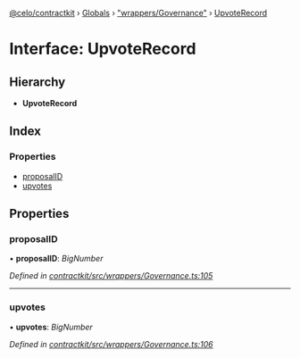 [@celo/contractkit](../README.md) › [Globals](../globals.md) › ["wrappers/Governance"](../modules/_wrappers_governance_.md) › [UpvoteRecord](_wrappers_governance_.upvoterecord.md)

# Interface: UpvoteRecord

## Hierarchy

* **UpvoteRecord**

## Index

### Properties

* [proposalID](_wrappers_governance_.upvoterecord.md#proposalid)
* [upvotes](_wrappers_governance_.upvoterecord.md#upvotes)

## Properties

###  proposalID

• **proposalID**: *BigNumber*

*Defined in [contractkit/src/wrappers/Governance.ts:105](https://github.com/celo-org/celo-monorepo/blob/master/packages/sdk/contractkit/src/wrappers/Governance.ts#L105)*

___

###  upvotes

• **upvotes**: *BigNumber*

*Defined in [contractkit/src/wrappers/Governance.ts:106](https://github.com/celo-org/celo-monorepo/blob/master/packages/sdk/contractkit/src/wrappers/Governance.ts#L106)*

